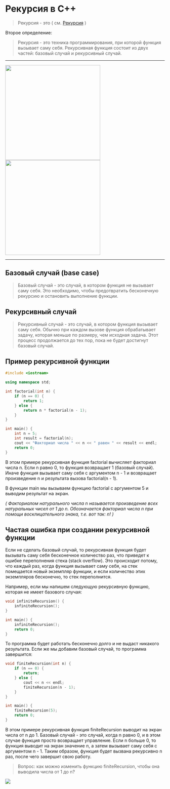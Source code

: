 # Рекурсия в C++

> Рекурсия - это ( см. [Рекурсия]() )

Второе определение:

> Рекурсия - это техника программирования, при которой функция вызывает саму себя. Рекурсивная функция состоит из двух частей: базовый случай и рекурсивный случай.
---

<img width="300px" src="https://media.makeameme.org/created/to-understand-recursion.jpg">

<img width="300px" src="https://cs10.pikabu.ru/post_img/2019/09/19/6/1568885695152069210.png">
</center>

---

## Базовый случай (base case)

> Базовый случай - это случай, в котором функция не вызывает саму себя. Это необходимо, чтобы предотвратить бесконечную рекурсию и остановить выполнение функции.
## Рекурсивный случай

> Рекурсивный случай - это случай, в котором функция вызывает саму себя. Обычно при каждом вызове функция обрабатывает задачу, которая меньше по размеру, чем исходная задача. Этот процесс продолжается до тех пор, пока не будет достигнут базовый случай.
## Пример рекурсивной функции
```c++
#include <iostream>

using namespace std;

int factorial(int n) {
    if (n == 0) {
        return 1;
    } else {
        return n * factorial(n - 1);
    }
}

int main() {
    int n = 5;
    int result = factorial(n);
    cout << "Факториал числа " << n << " равен " << result << endl;
    return 0;
}
```

В этом примере рекурсивная функция factorial вычисляет факториал числа n. Если n равно 0, то функция возвращает 1 (базовый случай). Иначе функция вызывает саму себя с аргументом n - 1 и возвращает произведение n и результата вызова factorial(n - 1).

В функции main мы вызываем функцию factorial с аргументом 5 и выводим результат на экран.

*( Факториалом натурального числа n называется произведение всех натуральных чисел от 1 до n. Обозначается факториал числа n при помощи восклицательного знака, т.е. вот так: n! )*

## Частая ошибка при создании рекурсивной функции
Если не сделать базовый случай, то рекурсивная функция будет вызывать саму себя бесконечное количество раз, что приведет к ошибке переполнения стека (stack overflow). Это происходит потому, что каждый раз, когда функция вызывает саму себя, на стек помещается новый экземпляр функции, и если количество этих экземпляров бесконечно, то стек переполнится.

Например, если мы напишем следующую рекурсивную функцию, которая не имеет базового случая:
```c++
void infiniteRecursion() {
    infiniteRecursion();
}

int main() {
    infiniteRecursion();
    return 0;
}
```
То программа будет работать бесконечно долго и не выдаст никакого результата. Если же мы добавим базовый случай, то программа завершится:

```cpp
void finiteRecursion(int n) {
    if (n == 0) {
        return;
    } else {
        cout << n << endl;
        finiteRecursion(n - 1);
    }
}

int main() {
    finiteRecursion(5);
    return 0;
}
```
В этом примере рекурсивная функция finiteRecursion выводит на экран числа от n до 1. Базовый случай - это случай, когда n равно 0, и в этом случае функция просто возвращает управление. Если n больше 0, то функция выводит на экран значение n, а затем вызывает саму себя с аргументом n - 1. Таким образом, функция будет вызвана рекурсивно n раз, после чего завершит свою работу.
> Вопрос: как можно изменить функцию finiteRecursion, чтобы она выводила числа от 1 до n?

<img src="https://i.pinimg.com/originals/fc/09/2e/fc092ecfa54cecbef34cb4745b9f6b42.png">